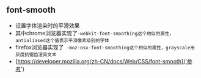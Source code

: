 ## font-smooth
* 设置字体渲染时的平滑效果
* 其中chrome浏览器实现了`-webkit-font-smoothing这个相似的属性，antialiased这个值表示平滑像素级别的字体`
* firefox浏览器实现了` -moz-osx-font-smoothing这个相似的属性，grayscale用灰度抗锯齿渲染文本`
* [https://developer.mozilla.org/zh-CN/docs/Web/CSS/font-smooth]('参考')


